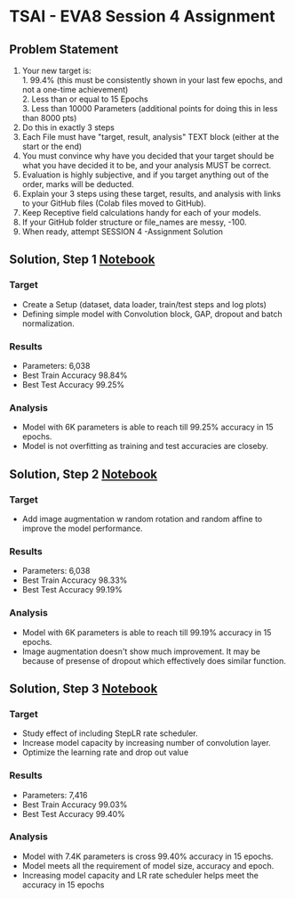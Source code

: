 # TSAI - EVA8 Session 4 Assignment

## Problem Statement

1. Your new target is:  
        1. 99.4% (this must be consistently shown in your last few epochs, and not a one-time achievement)  
        2. Less than or equal to 15 Epochs  
        3. Less than 10000 Parameters (additional points for doing this in less than 8000 pts)  
2. Do this in exactly 3 steps  
3. Each File must have "target, result, analysis" TEXT block (either at the start or the end)
4. You must convince why have you decided that your target should be what you have decided it to be, and your analysis MUST be correct.   
5. Evaluation is highly subjective, and if you target anything out of the order, marks will be deducted.   
6. Explain your 3 steps using these target, results, and analysis with links to your GitHub files (Colab files moved to GitHub).   
7. Keep Receptive field calculations handy for each of your models.   
8. If your GitHub folder structure or file_names are messy, -100.   
9. When ready, attempt SESSION 4 -Assignment Solution  


## Solution, Step 1 [Notebook](https://github.com/sujitojha1/EVA8/blob/main/Session4/EVA8_S4_step1.ipynb)

### Target   
- Create a Setup (dataset, data loader, train/test steps and log plots)  
- Defining simple model with Convolution block, GAP, dropout and batch normalization.

### Results
- Parameters: 6,038
- Best Train Accuracy 98.84%  
- Best Test Accuracy 99.25%  

### Analysis
- Model with 6K parameters is able to reach till 99.25% accuracy in 15 epochs.
- Model is not overfitting as training and test accuracies are closeby.

## Solution, Step 2 [Notebook](https://github.com/sujitojha1/EVA8/blob/main/Session4/EVA8_S4_step2.ipynb)

### Target   
- Add image augmentation w random rotation and random affine to improve the model performance.

### Results
- Parameters: 6,038
- Best Train Accuracy 98.33%  
- Best Test Accuracy 99.19%  

### Analysis
- Model with 6K parameters is able to reach till 99.19% accuracy in 15 epochs.
- Image augmentation doesn't show much improvement. It may be because of presense of dropout which effectively does similar function.

## Solution, Step 3 [Notebook](https://github.com/sujitojha1/EVA8/blob/main/Session4/EVA8_S4_step3.ipynb)

### Target   
- Study effect of including StepLR rate scheduler.
- Increase model capacity by increasing number of convolution layer.
- Optimize the learning rate and drop out value

### Results
- Parameters: 7,416
- Best Train Accuracy 99.03%  
- Best Test Accuracy 99.40%  

### Analysis
- Model with 7.4K parameters is cross 99.40% accuracy in 15 epochs.
- Model meets all the requirement of model size, accuracy and epoch.
- Increasing model capacity and LR rate scheduler helps meet the accuracy in 15 epochs

